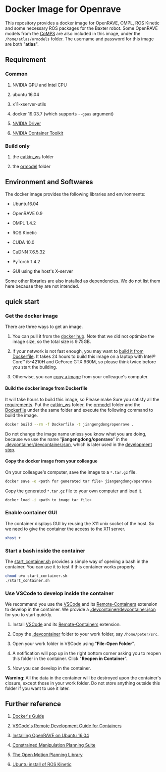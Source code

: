 # Docker Image for Openrave

This repository provides a docker image for OpenRAVE, OMPL, ROS Kinetic and some necessary ROS packages for the Baxter robot. Some OpenRAVE models from the [CoMPS](https://sourceforge.net/projects/comps/) are also included in this image, under the `/home/atlas/ormodels` folder. The username and password for this image are both "**atlas**".

## Requirement

### Common

1. NVIDIA GPU and Intel CPU

1. ubuntu 16.04

1. x11-xserver-utils

1. docker 19.03.7 (which supports `--gpus` argument)

1. [NVIDIA Driver](https://github.com/NVIDIA/nvidia-docker/wiki/Frequently-Asked-Questions#how-do-i-install-the-nvidia-driver)

1. [NVIDIA Container Toolkit](https://github.com/NVIDIA/nvidia-docker)

### Build only

1. the [catkin_ws](https://drive.google.com/open?id=1XXzqqz3OuNFN-ZFKV-SLdEO23JVqeB4M) folder 

1. the [ormodel](https://drive.google.com/open?id=1w_S6udx6ELKEkD_SLu1-z4dZqjNiD0FJ) folder

## Environment and Softwares

The docker image provides the following libraries and environments:

* Ubuntu16.04

* OpenRAVE 0.9

* OMPL 1.4.2

* ROS Kinetic

* CUDA 10.0

* CuDNN 7.6.5.32

* PyTorch 1.4.2

* GUI using the host's X-server

Some other libraries are also installed as dependencies. We do not list them here because they are not intended.

## quick start

### Get the docker image

There are three ways to get an image. 

1. You can pull it from the [docker hub](https://hub.docker.com/repository/docker/jiangengdong/openrave). Note that we did not optimize the image size, so the total size is 9.75GB.

1. If your network is not fast enough, you may want to [build it from Dockerfile](#build-the-docker-image-from-dockerfile). It takes 24 hours to build this image on a laptop with Intel® Core™ i5-4210H and GeForce GTX 960M, so please think twice before you start the building.

1. Otherwise, you can [copy a image](#copy-the-docker-image-from-your-colleague) from your colleague's computer.

#### Build the docker image from Dockerfile

It will take hours to build this image, so Please make Sure you satisfy all the [requirements](#requirement). Put the [catkin_ws](https://drive.google.com/open?id=1XXzqqz3OuNFN-ZFKV-SLdEO23JVqeB4M) folder, the [ormodel](https://drive.google.com/open?id=1w_S6udx6ELKEkD_SLu1-z4dZqjNiD0FJ) folder and the [Dockerfile](./Dockerfile) under the same folder and execute the following command to build the image. 

```bash
docker build --rm -f Dockerfile -t jiangengdong/openrave .
```

Do not change the image name unless you know what you are doing, because we use the name "**jiangengdong/openrave**" in the [.devcontainer/devcontainer.json](./.devcontainer/devcontainer.json), which is later used in the [development step](#use-vscode-to-develop-inside-the-container).

#### Copy the docker image from your colleague

On your colleague's computer, save the image to a `*.tar.gz` file.

```bash
docker save -o <path for generated tar file> jiangengdong/openrave
```

Copy the generated `*.tar.gz` file to your own computer and load it.

```bash
docker load -i <path to image tar file>
```

### Enable container GUI

The container displays GUI by reusing the X11 unix socket of the host. So we need to give the container the access to the X11 server.

```bash
xhost +
```

### Start a bash inside the container

The [start_container.sh](./start_container.sh) provides a simple way of opening a bash in the container. You can use it to test if this container works properly.

```bash
chmod u+x start_container.sh
./start_container.sh
```

### Use VSCode to develop inside the container

We recommand you use the [VSCode](https://code.visualstudio.com/) and its [Remote-Containers](https://code.visualstudio.com/docs/remote/containers) extension to develop in the container. We provide a [.devcontainer/devcontainer.json](./.devcontainer/devcontainer.json) for you to start quickly.

1. Install [VSCode](https://code.visualstudio.com/) and its [Remote-Containers](https://code.visualstudio.com/docs/remote/containers) extension.

1. Copy the [.devcontainer](./.devcontainer) folder to your work folder, say `/home/peter/src`.

1. Open your work folder in VSCode using "**File-Open Folder**".

1. A notification will pop up in the right bottom corner asking you to reopen this folder in the container. Click "**Reopen in Container**". 

1. Now you can develop in the container.

**Warning**: All the data in the container will be destroyed upon the container's closure, except those in your work folder. Do not store anything outside this folder if you want to use it later.

## Further reference

1. [Docker's Guide](https://docs.docker.com/)

1. [VSCode's Remote Development Guide for Containers](https://code.visualstudio.com/docs/remote/containers)

1. [Installing OpenRAVE on Ubuntu 16.04](https://scaron.info/teaching/installing-openrave-on-ubuntu-16.04.html)

1. [Constrained Manipulation Planning Suite](https://sourceforge.net/projects/comps/)

1. [The Open Motion Planning Library](https://ompl.kavrakilab.org/)

1. [Ubuntu install of ROS Kinetic](http://wiki.ros.org/kinetic/Installation/Ubuntu)